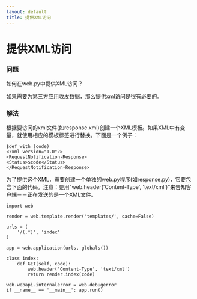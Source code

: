 ```yaml
---
layout: default
title: 提供XML访问
---
```


# 提供XML访问

### 问题

如何在web.py中提供XML访问？

如果需要为第三方应用收发数据，那么提供xml访问是很有必要的。

### 解法

根据要访问的xml文件(如response.xml)创建一个XML模板。如果XML中有变量，就使用相应的模板标签进行替换。下面是一个例子：

    $def with (code)
    <?xml version="1.0"?>
    <RequestNotification-Response>
    <Status>$code</Status>
    </RequestNotification-Response>

为了提供这个XML，需要创建一个单独的web.py程序(如response.py)，它要包含下面的代码。注意：要用"web.header('Content-Type', 'text/xml')"来告知客户端－－正在发送的是一个XML文件。


    import web

    render = web.template.render('templates/', cache=False)

    urls = (
        '/(.*)', 'index'
    )

    app = web.application(urls, globals())

    class index:
        def GET(self, code):
            web.header('Content-Type', 'text/xml')
            return render.index(code)

    web.webapi.internalerror = web.debugerror
    if __name__ == '__main__': app.run()